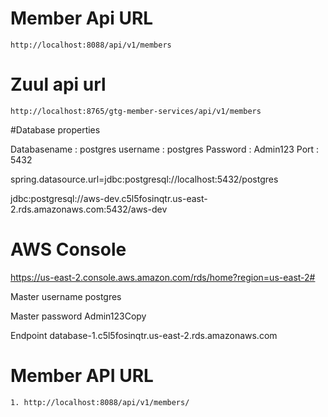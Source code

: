 # Member Api URL 
	http://localhost:8088/api/v1/members
	
# Zuul api url
	http://localhost:8765/gtg-member-services/api/v1/members

#Database properties 

Databasename : postgres
username     : postgres
Password     : Admin123
Port         : 5432

spring.datasource.url=jdbc:postgresql://localhost:5432/postgres

jdbc:postgresql://aws-dev.c5l5fosinqtr.us-east-2.rds.amazonaws.com:5432/aws-dev

# AWS Console 
https://us-east-2.console.aws.amazon.com/rds/home?region=us-east-2#

Master username
postgres

Master password
Admin123Copy

Endpoint
database-1.c5l5fosinqtr.us-east-2.rds.amazonaws.com

# Member API URL 
	1. http://localhost:8088/api/v1/members/
	

